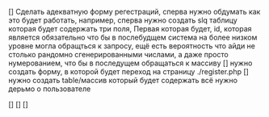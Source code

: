 [] Сделать адекватную форму регестраций, сперва нужно обдумать как это будет работать, например, сперва нужно создать slq таблицу которая будет содержать три поля, 
    Первая которая будет, id, которая является обязательно что бы в послебудщем система на более низком уровне могла обращться к запросу, ещё есть вероятность что айди не столько рандомно сгенерированными числами, а даже просто нумерованием, что бы в последущем обращаться к массиву
    [] нужно создать форму, в которой будет переход на страницу ./register.php 
    []  нужно создать table/массив который будет содержать всё нужно дерьмо о пользователе

[]
[]
[]